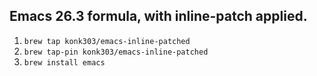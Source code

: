 ## Emacs 26.3 formula, with inline-patch applied.

1. `brew tap konk303/emacs-inline-patched`
1. `brew tap-pin konk303/emacs-inline-patched`
1. `brew install emacs`
